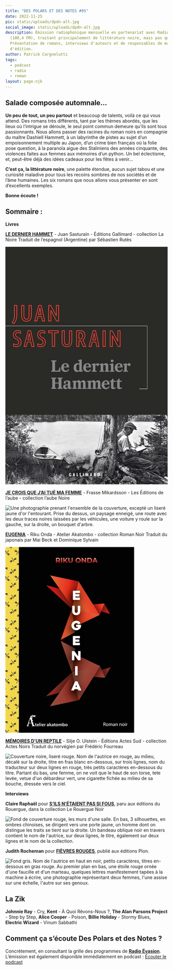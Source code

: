 ```yaml
---
title: "DES POLARS ET DES NOTES #95"
date: 2022-11-25
pic: static/uploads/dpdn-alt.jpg
social_image: static/uploads/dpdn-alt.jpg
description: Émission radiophonique mensuelle en partenariat avec Radio Évasion
  (100,4 FM), traitant principalement de littérature noire, mais pas que...
  Présentation de romans, interviews d'auteurs et de responsables de maisons
  d'édition.
author: Patrick Cargnelutti
tags:
  - podcast
  - radio
  - roman
layout: page.njk
---
```

## Salade composée automnale...

**Un peu de tout, un peu partout** et beaucoup de talents, voilà ce qui vous attend. Des romans très différents, tant par les thèmes abordés, que les lieux où l’intrigue se déroule, le seul point commun demeure qu’ils sont tous passionnants. Nous allons passer des racines du roman noirs en compagnie du maître Dashiell Hammett, à un labyrinthe de pistes au sujet d’un empoisonnement multiple au Japon, d’un crime bien français où la folie pose question, à la paranoïa aigue des Staliniens des années cinquante, des violences faites aux femmes aux mémoires d’un python. Un bel éclectisme, et, peut-être déjà des idées cadeaux pour les fêtes à venir...

**C’est ça, la littérature noire**, une palette étendue, aucun sujet tabou et une curiosité maladive pour tous les recoins sombres de nos sociétés et de l’âme humaines. Les six romans que nous allons vous présenter en sont d’excellents exemples.

**Bonne écoute !**

## Sommaire :

**Livres**

**[LE DERNIER HAMMET](https://www.gallimard.fr/Catalogue/GALLIMARD/La-Noire/Le-dernier-Hammett#)** - Juan Sasturain - Éditions Gallimard - collection La Noire 
Traduit de l’espagnol (Argentine) par Sébastien Rutès 

![Couverture noir mat. Nom de l'auteur en bas du tiers supérieur, sur deux lignes, caractères rouges évidés, titre en-dessous, caractères gras blancs. Nom de l'éditeur en bas à droite. Bandeau, une photographie noir et blanc, un homme assis, portant une casquette, adossé à un arbre, lit. Paysage : un lac et une barque amarrée sur la rive, une foret...](static/uploads/le-dernier-hammet.jpg "Le dernier Hammett")

**[JE CROIS QUE J’AI TUÉ MA FEMME](https://editionsdelaube.fr/catalogue_de_livres/je-crois-que-jai-tue-ma-femme/)** - Frasse Mikardsson - Les Éditions de l’aube - collection l’aube Noire

![Une photographie prenant l'ensemble de la couverture, excepté un liseré jaune d'or l'entourant. Prise du dessus, un paysage enneigé, une route avec les deux traces noires laissées par les véhicules, une voiture y roule sur la gauche, sur la droite, un bouquet d'arbre.](static/uploads/je-crois-que-j-ai-tué-ma-femme.jpeg "Je crois que j'ai tué ma femme")

**[EUGENIA](https://atelier-akatombo.com/eugenia)** - Riku Onda - Atelier Akatombo - collection Roman Noir
Traduit du japonais par Mai Beck et Dominique Sylvain

![Couverture noire, exceptée une bande jaune sur la gauche, jaune, parsemée de libellules. Nom de l'autrice en rouge et en haut, en-dessous un oiseau rouge en origami se reflétant sur le noir brillant, titre en gras blanc et sur la verticalité.](static/uploads/eugenia.jpeg "Eugenia")

**[MÉMOIRES D’UN REPTILE](https://www.actes-sud.fr/catalogue/romans-policiers/memoires-dun-reptile)** - Silje O. Ulstein - Éditions Actes Sud - collection Actes Noirs
Traduit du norvégien par Frédéric Fourreau

![Couverture noire, liseré rouge. Nom de l'autrice en rouge, au milieu, décalé sur la droite, titre en fras blanc en-dessous, sur trois lignes, nom du traducteur sur deux lignes en rouge, très petits caractères en-dessous du titre. Partant du bas, une femme, on ne voit que le haut de son torse, tete levée, vetue d'un débardeur vert, une cigarette fichée au milieu de sa bouche, dressée vers le ciel.](static/uploads/mémoires-d-un-reptile.jpeg "Mémoires d'un reptile")

**Interviews**

**Claire Raphaël** pour **[S’ILS N’ÉTAIENT PAS SI FOUS](https://www.lerouergue.com/catalogue/sils-netaient-pas-si-fous)**, paru aux éditions du Rouergue, dans la collection Le Rouergue Noir

![Fond de couverture rouge, les murs d'une salle. En bas, 3 silhouettes, en ombres chinoises, se dirigent vers une porte jaune, un homme dont on distingue les traits se tient sur la droite. Un bandeau oblique noir en travers contient le nom de l'autrice, sur deux lignes, le titre, également sur deux lignes et le nom de la collection.](static/uploads/s-ils-n-étaient-pas-fous.jpeg "S'ils n'étaient pas si fous")

**Judith Rocheman** pour **[FIÈVRES ROUGES](https://www.lisez.com/livre-grand-format/fievres-rouges/9782259308083)**, publié aux éditions Plon.

![Fond gris. Nom de l'autrice en haut en noir, petits caractères, titres en-dessous en gras rouge. Au premier plan en bas, une étoile rouge ornée d'une faucille et d'un marteau, quelques lettres manifestement tapées à la machine à écrire, une photographie représentant deux femmes, l'une assise sur une échelle, l'autre sur ses genoux.](static/uploads/fièvres-rouges.jpeg "Fièvres rouges")

## La Zik

**Johnnie Ray** - Cry, **Kent** - À Quoi Rêvons-Nous ?, **The Alan Parsons Project** - Step by Step, **Alice Cooper** - Poison, **Billie Holiday** - Stormy Blues, **Electric Wizard** - Vinum Sabbathi

## Comment ça s’écoute Des Polars et des Notes ?

Concrètement, en consultant la grille des programmes de **[Radio Évasion](https://www.radioevasion.net/)**. L’émission est également disponible immédiatement en podcast :
[Écouter le podcast](https://www.radioevasion.net/2022/11/25/dpdn95-salade-composee-automnale/)